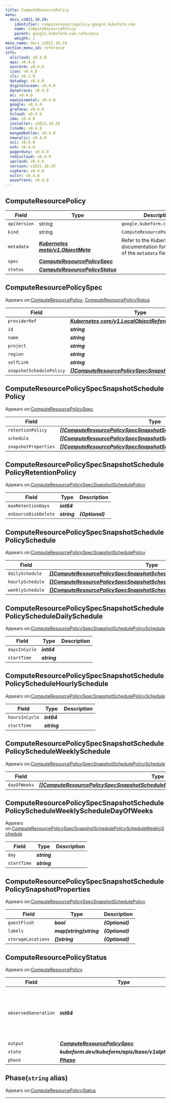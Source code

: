 ```yaml
---
title: ComputeResourcePolicy
menu:
  docs_v2021.10.29:
    identifier: computeresourcepolicy-google.kubeform.com
    name: ComputeResourcePolicy
    parent: google.kubeform.com-reference
    weight: 1
menu_name: docs_v2021.10.29
section_menu_id: reference
info:
  alicloud: v0.4.0
  aws: v0.4.0
  azurerm: v0.4.0
  civo: v0.4.0
  cli: v0.1.0
  datadog: v0.4.0
  digitalocean: v0.4.0
  dynatrace: v0.4.0
  ec: v0.4.0
  equinixmetal: v0.4.0
  google: v0.4.0
  grafana: v0.4.0
  hcloud: v0.4.0
  ibm: v0.4.0
  installer: v2021.10.29
  linode: v0.4.0
  mongodbatlas: v0.4.0
  newrelic: v0.4.0
  oci: v0.4.0
  ovh: v0.4.0
  pagerduty: v0.4.0
  rediscloud: v0.4.0
  upcloud: v0.4.0
  version: v2021.10.29
  vsphere: v0.4.0
  vultr: v0.4.0
  wavefront: v0.4.0
---
```


## ComputeResourcePolicy
| Field | Type | Description |
| ------ | ----- | ----------- |
| `apiVersion` | string | `google.kubeform.com/v1alpha1` |
|    `kind` | string | `ComputeResourcePolicy` |
| `metadata` | ***[Kubernetes meta/v1.ObjectMeta](https://v1-18.docs.kubernetes.io/docs/reference/generated/kubernetes-api/v1.18/#objectmeta-v1-meta)***|Refer to the Kubernetes API documentation for the fields of the `metadata` field.|
| `spec` | ***[ComputeResourcePolicySpec](#computeresourcepolicyspec)***||
| `status` | ***[ComputeResourcePolicyStatus](#computeresourcepolicystatus)***||
## ComputeResourcePolicySpec

Appears on:[ComputeResourcePolicy](#computeresourcepolicy), [ComputeResourcePolicyStatus](#computeresourcepolicystatus)

| Field | Type | Description |
| ------ | ----- | ----------- |
| `providerRef` | ***[Kubernetes core/v1.LocalObjectReference](https://v1-18.docs.kubernetes.io/docs/reference/generated/kubernetes-api/v1.18/#localobjectreference-v1-core)***||
| `id` | ***string***||
| `name` | ***string***||
| `project` | ***string***| ***(Optional)*** |
| `region` | ***string***| ***(Optional)*** |
| `selfLink` | ***string***| ***(Optional)*** |
| `snapshotSchedulePolicy` | ***[[]ComputeResourcePolicySpecSnapshotSchedulePolicy](#computeresourcepolicyspecsnapshotschedulepolicy)***| ***(Optional)*** |
## ComputeResourcePolicySpecSnapshotSchedulePolicy

Appears on:[ComputeResourcePolicySpec](#computeresourcepolicyspec)

| Field | Type | Description |
| ------ | ----- | ----------- |
| `retentionPolicy` | ***[[]ComputeResourcePolicySpecSnapshotSchedulePolicyRetentionPolicy](#computeresourcepolicyspecsnapshotschedulepolicyretentionpolicy)***| ***(Optional)*** |
| `schedule` | ***[[]ComputeResourcePolicySpecSnapshotSchedulePolicySchedule](#computeresourcepolicyspecsnapshotschedulepolicyschedule)***||
| `snapshotProperties` | ***[[]ComputeResourcePolicySpecSnapshotSchedulePolicySnapshotProperties](#computeresourcepolicyspecsnapshotschedulepolicysnapshotproperties)***| ***(Optional)*** |
## ComputeResourcePolicySpecSnapshotSchedulePolicyRetentionPolicy

Appears on:[ComputeResourcePolicySpecSnapshotSchedulePolicy](#computeresourcepolicyspecsnapshotschedulepolicy)

| Field | Type | Description |
| ------ | ----- | ----------- |
| `maxRetentionDays` | ***int64***||
| `onSourceDiskDelete` | ***string***| ***(Optional)*** |
## ComputeResourcePolicySpecSnapshotSchedulePolicySchedule

Appears on:[ComputeResourcePolicySpecSnapshotSchedulePolicy](#computeresourcepolicyspecsnapshotschedulepolicy)

| Field | Type | Description |
| ------ | ----- | ----------- |
| `dailySchedule` | ***[[]ComputeResourcePolicySpecSnapshotSchedulePolicyScheduleDailySchedule](#computeresourcepolicyspecsnapshotschedulepolicyscheduledailyschedule)***| ***(Optional)*** |
| `hourlySchedule` | ***[[]ComputeResourcePolicySpecSnapshotSchedulePolicyScheduleHourlySchedule](#computeresourcepolicyspecsnapshotschedulepolicyschedulehourlyschedule)***| ***(Optional)*** |
| `weeklySchedule` | ***[[]ComputeResourcePolicySpecSnapshotSchedulePolicyScheduleWeeklySchedule](#computeresourcepolicyspecsnapshotschedulepolicyscheduleweeklyschedule)***| ***(Optional)*** |
## ComputeResourcePolicySpecSnapshotSchedulePolicyScheduleDailySchedule

Appears on:[ComputeResourcePolicySpecSnapshotSchedulePolicySchedule](#computeresourcepolicyspecsnapshotschedulepolicyschedule)

| Field | Type | Description |
| ------ | ----- | ----------- |
| `daysInCycle` | ***int64***||
| `startTime` | ***string***||
## ComputeResourcePolicySpecSnapshotSchedulePolicyScheduleHourlySchedule

Appears on:[ComputeResourcePolicySpecSnapshotSchedulePolicySchedule](#computeresourcepolicyspecsnapshotschedulepolicyschedule)

| Field | Type | Description |
| ------ | ----- | ----------- |
| `hoursInCycle` | ***int64***||
| `startTime` | ***string***||
## ComputeResourcePolicySpecSnapshotSchedulePolicyScheduleWeeklySchedule

Appears on:[ComputeResourcePolicySpecSnapshotSchedulePolicySchedule](#computeresourcepolicyspecsnapshotschedulepolicyschedule)

| Field | Type | Description |
| ------ | ----- | ----------- |
| `dayOfWeeks` | ***[[]ComputeResourcePolicySpecSnapshotSchedulePolicyScheduleWeeklyScheduleDayOfWeeks](#computeresourcepolicyspecsnapshotschedulepolicyscheduleweeklyscheduledayofweeks)***||
## ComputeResourcePolicySpecSnapshotSchedulePolicyScheduleWeeklyScheduleDayOfWeeks

Appears on:[ComputeResourcePolicySpecSnapshotSchedulePolicyScheduleWeeklySchedule](#computeresourcepolicyspecsnapshotschedulepolicyscheduleweeklyschedule)

| Field | Type | Description |
| ------ | ----- | ----------- |
| `day` | ***string***||
| `startTime` | ***string***||
## ComputeResourcePolicySpecSnapshotSchedulePolicySnapshotProperties

Appears on:[ComputeResourcePolicySpecSnapshotSchedulePolicy](#computeresourcepolicyspecsnapshotschedulepolicy)

| Field | Type | Description |
| ------ | ----- | ----------- |
| `guestFlush` | ***bool***| ***(Optional)*** |
| `labels` | ***map[string]string***| ***(Optional)*** |
| `storageLocations` | ***[]string***| ***(Optional)*** |
## ComputeResourcePolicyStatus

Appears on:[ComputeResourcePolicy](#computeresourcepolicy)

| Field | Type | Description |
| ------ | ----- | ----------- |
| `observedGeneration` | ***int64***| ***(Optional)*** Resource generation, which is updated on mutation by the API Server.|
| `output` | ***[ComputeResourcePolicySpec](#computeresourcepolicyspec)***| ***(Optional)*** |
| `state` | ***kubeform.dev/kubeform/apis/base/v1alpha1.State***| ***(Optional)*** |
| `phase` | ***[Phase](#phase)***| ***(Optional)*** |
## Phase(`string` alias)

Appears on:[ComputeResourcePolicyStatus](#computeresourcepolicystatus)

---
